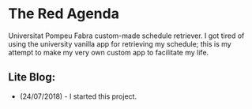 # The Red Agenda
Universitat Pompeu Fabra custom-made schedule retriever. I got tired of using the university vanilla app for retrieving my schedule; this is my attempt to make my very own custom app to facilitate my life.

## Lite Blog:

- (24/07/2018) - I started this project.
